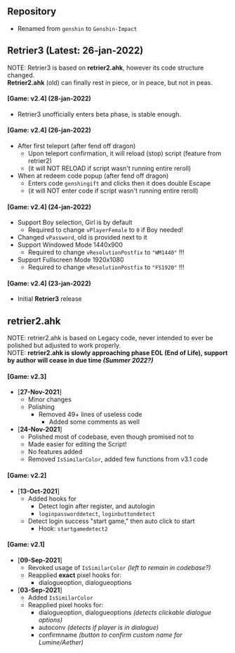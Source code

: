 ## Repository
- Renamed from `genshin` to `Genshin-Impact`

## Retrier3 (Latest: 26-jan-2022)
NOTE:
Retrier3 is based on **retrier2.ahk**, however its code structure changed.<br>
**Retrier2.ahk** (old) can finally rest in piece, or in peace, but not in peas.<br>
#### [Game: **v2.4**] (28-jan-2022)
- Retrier3 unofficially enters beta phase, is stable enough.
#### [Game: **v2.4**] (26-jan-2022)
- After first teleport (after fend off dragon)
  - Upon teleport confirmation, it will reload (stop) script (feature from retrier2)
  - (it will NOT RELOAD if script wasn't running entire reroll)
- When at redeem code popup (after fend off dragon)
  - Enters code `genshingift` and clicks then it does double Escape
  - (it will NOT enter code if script wasn't running entire reroll)
#### [Game: **v2.4**] (24-jan-2022)
- Support Boy selection, Girl is by default
  - Required to change `vPlayerFemale` to `0` if Boy needed!
- Changed `vPassword`, old is provided next to it
- Support Windowed Mode 1440x900
  - Required to change `vResolutionPostfix` to `"WM1440"` !!!
- Support Fullscreen Mode 1920x1080
  - Required to change `vResolutionPostfix` to `"FS1920"` !!!
#### [Game: **v2.4**] (23-jan-2022)
- Initial **Retrier3** release



## retrier2.ahk
NOTE: retrier2.ahk is based on Legacy code, never intended to ever be polished but adjusted to work properly.<br>
NOTE: **retrier2.ahk is slowly approaching phase EOL (End of Life), support by author will cease in due time *(Summer 2022?)***<br>
#### [Game: **v2.3**]
- [**27-Nov-2021**]
  - Minor changes
  - Polishing
    - Removed 49+ lines of useless code
      - Added some comments as well
- [**24-Nov-2021**]
  - Polished most of codebase, even though promised not to
  - Made easier for editing the Script!
  - No features added
  - Removed `IsSimilarColor`, added few functions from v3.1 code
#### [Game: **v2.2**]
- [**13-Oct-2021**]
  - Added hooks for
    - Detect login after register, and autologin
    - `loginpassworddetect`, `loginbuttondetect`
  - Detect login success "start game," then auto click to start
    - Hook: `startgamedetect2`
#### [Game: **v2.1**]
- [**09-Sep-2021**]
  - Revoked usage of `IsSimilarColor` *(left to remain in codebase?)*
  - Reapplied **exact** pixel hooks for:
    - dialogueoption, dialogueoptions
- [**03-Sep-2021**]
  - Added `IsSimilarColor`
  - Reapplied pixel hooks for:
    - dialogueoption, dialogueoptions *(detects clickable dialogue options)*
    - autoconv *(detects if player is in dialogue)*
    - confirmname *(button to confirm custom name for Lumine/Aether)*
